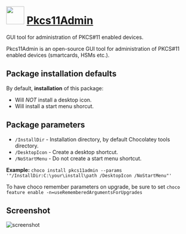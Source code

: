 ﻿# <img src="https://cdn.jsdelivr.net/gh/chtof/chocolatey-packages/automatic/pkcs11admin/pkcs11admin.png" width="48" height="48"/> [Pkcs11Admin](https://chocolatey.org/packages/pkcs11admin)

GUI tool for administration of PKCS#11 enabled devices.

Pkcs11Admin is an open-source GUI tool for administration of PKCS#11 enabled devices (smartcards, HSMs etc.).

## Package installation defaults

By default, **installation** of this package:
- Will _NOT_ install a desktop icon.
- Will install a start menu shorcut.

## Package parameters
- `/InstallDir` - Installation directory, by default Chocolatey tools directory.
- `/DesktopIcon` - Create a desktop shortcut.
- `/NoStartMenu` - Do not create a start menu shortcut.

**Example:**
`choco install pkcs11admin --params '"/InstallDir:C:\your\install\path /DesktopIcon /NoStartMenu"'`

To have choco remember parameters on upgrade, be sure to set `choco feature enable -n=useRememberedArgumentsForUpgrades`

## Screenshot
![screenshot](https://cdn.jsdelivr.net/gh/chtof/chocolatey-packages/automatic/pkcs11admin/screenshot.png)
